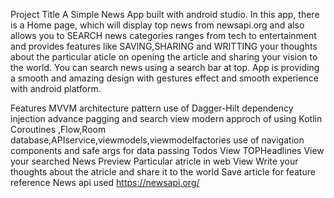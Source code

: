 Project Title
A Simple News App built with android studio. In this app, there is a Home page, which will display top news from newsapi.org and also allows you to SEARCH news categories ranges from tech to entertainment and provides features like SAVING,SHARING and WRITTING your thoughts about the particular aticle on opening the article and sharing your vision to the world. You can search news using a search bar at top. App is providing a smooth and amazing design with gestures effect and smooth experience with android platform.

Features
MVVM architecture pattern
use of Dagger-Hilt dependency injection
advance pagging and search view
modern approch of using Kotlin Coroutines ,Flow,Room database,APIservice,viewmodels,viewmodelfactories
use of navigation components and safe args for data passing
Todos
View TOPHeadlines
View your searched News
Preview Particular atricle in web View
Write your thoughts about the atricle and share it to the world
Save article for feature reference
News api used
https://newsapi.org/

